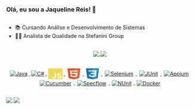### Olá, eu sou a Jaqueline Reis! 👋
##
- 📚 Cursando Análise e Desenvolvimento de Sistemas
- 👩‍💻 Analista de Qualidade na Stefanini Group

##

<p align="center">
  <a href="https://github.com/jaquelinereiz/github-readme-stats">
    <img
      align="center"
      height="145"
      src="https://github-readme-stats.vercel.app/api?username=jaquelinereiz&show_icons=true&theme=dracula"
    />
  </a>
    <a href="https://github.com/jaquelinereiz/github-readme-stats">
    <img
      align="center"
      height="145"
      src="https://github-readme-stats.vercel.app/api/top-langs/?username=jaquelinereiz&layout=compact&langs_count=7&theme=dracula"
      />
</p>
  
  <div style="display: inline_block" align="middle"><br>
    <img align="center" alt="Java" height="35" width="45" src="https://cdn.jsdelivr.net/gh/devicons/devicon/icons/java/java-original.svg" hspace="3" title="Java">
    <img align="center" alt="C#" height="55" width="55" src="https://upload.wikimedia.org/wikipedia/commons/4/4f/Csharp_Logo.png" hspace="3" title="C#">
    <img align="center" alt="JavaScript" height="30" width="40" src="https://raw.githubusercontent.com/devicons/devicon/master/icons/javascript/javascript-plain.svg" hspace="3" title="JavaScript">
    <img align="center" alt="HTML" height="30" width="40" src="https://raw.githubusercontent.com/devicons/devicon/master/icons/html5/html5-original.svg" hspace="3" title="HTML">
    <img align="center" alt="CSS" height="30" width="40" src="https://raw.githubusercontent.com/devicons/devicon/master/icons/css3/css3-original.svg" hspace="3" title="CSS">
    <img align="center" alt="Selenium" height="30" width="30" src="https://www.loadview-testing.com/wp-content/uploads/Selenium_Logo-1.png" hspace="6" title="Selenium">
    <img align="center" alt="JUnit" height="40" width="40" src="https://avatars.githubusercontent.com/u/874086?s=280&v=4" hspace="6" title="JUnit">
    <img align="center" alt="Appium" height="30" width="30" src="https://brandslogos.com/wp-content/uploads/images/large/appium-logo.png" hspace="6" title="Appium">
    <img align="center" alt="Cucumber" height="30" width="30" src="https://brandslogos.com/wp-content/uploads/images/large/cucumber-logo.png" hspace="6" title="Cucumber">
    <img align="center" alt="Specflow" height="30" width="25" src="https://specflow.org/wp-content/uploads/2021/05/SpecFlow-Icon.png" hspace="6" title="SpecFlow">
    <img align="center" alt="NUnit" height="55" width="55" src="https://pluralsight2.imgix.net/paths/images/nunit-261ab03561.png" hspace="5" title="NUnit">
    <img align="center" alt="Docker" height="30" width="40" src= "https://static.hosting.de/helpdesk/de/anleitungen/server/images/docker/Moby-logo.png" hspace="5" title="Docker">
  </div>

##
  
  <div>
 <a href="https://www.linkedin.com/in/jaqueline-reis-64198621b/" target="_blank"><img src="https://img.shields.io/badge/-LinkedIn-%230077B5?style=for-the-badge&logo=linkedin&logoColor=white" target="_blank"></a> 
 <a href = "mailto:jaquelinereizs@gmail.com"><img src="https://img.shields.io/badge/Gmail-D14836?style=for-the-badge&logo=gmail&logoColor=white" target="_blank"></a>
</div>

  
